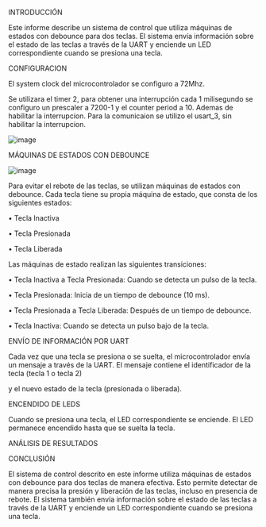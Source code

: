 INTRODUCCIÓN

Este informe describe un sistema de control que utiliza máquinas de estados con debounce para dos teclas. 
El sistema envía información sobre el estado de las teclas a través de la UART y enciende un LED correspondiente cuando se presiona una tecla.

CONFIGURACION

El system clock del microcontrolador se configuro a 72Mhz.

Se utilizara el timer 2, para obtener una interrupción cada 1 milisegundo se configuro un prescaler a 7200-1 y el counter period a 10. Ademas de habilitar la interrupcion. 
Para la comunicaion se utilizo el usart_3, sin habilitar la interrupcion.

![image](https://github.com/ErickDiaz2001/Ejercicio_3/assets/169405943/cd9eade3-dc9e-49f4-9afd-71f11d27777c)


MÁQUINAS DE ESTADOS CON DEBOUNCE

![image](https://github.com/ErickDiaz2001/Ejercicio_3/assets/169405943/3a176be8-8ce6-40e2-9a39-4e7ec34c782a)

Para evitar el rebote de las teclas, se utilizan máquinas de estados con debounce. Cada tecla tiene su propia máquina de estado, que consta de los siguientes estados:

•	Tecla Inactiva

•	Tecla Presionada

•	Tecla Liberada

Las máquinas de estado realizan las siguientes transiciones:

•	Tecla Inactiva a Tecla Presionada: Cuando se detecta un pulso de la tecla.

•	Tecla Presionada: Inicia de un tiempo de debounce (10 ms).

•	Tecla Presionada a Tecla Liberada: Después de un tiempo de debounce.

•	Tecla Inactiva: Cuando se detecta un pulso bajo de la tecla.

ENVÍO DE INFORMACIÓN POR UART

Cada vez que una tecla se presiona o se suelta, el microcontrolador envía un mensaje a través de la UART. El mensaje contiene el identificador de la tecla (tecla 1 o tecla 2) 

y el nuevo estado de la tecla (presionada o liberada).

ENCENDIDO DE LEDS

Cuando se presiona una tecla, el LED correspondiente se enciende. El LED permanece encendido hasta que se suelta la tecla.

ANÁLISIS DE RESULTADOS 


CONCLUSIÓN

El sistema de control descrito en este informe utiliza máquinas de estados con debounce para dos teclas de manera efectiva. Esto permite detectar de manera precisa la presión y liberación de las teclas, incluso en presencia de rebote. El sistema también envía información sobre el estado de las teclas a través de la UART y enciende un LED correspondiente cuando se presiona una tecla.
